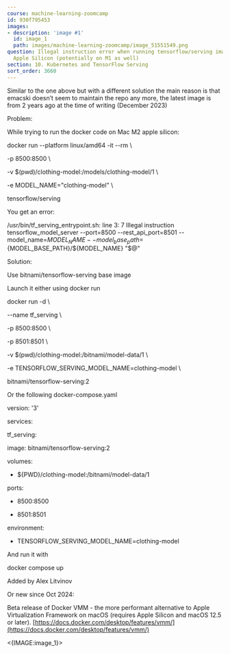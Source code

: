 ```yaml
---
course: machine-learning-zoomcamp
id: 930f795453
images:
- description: 'image #1'
  id: image_1
  path: images/machine-learning-zoomcamp/image_51551549.png
question: Illegal instruction error when running tensorflow/serving image on Mac M2
  Apple Silicon (potentially on M1 as well)
section: 10. Kubernetes and TensorFlow Serving
sort_order: 3660
---
```


Similar to the one above but with a different solution the main reason is that emacski doesn’t seem to maintain the repo any more, the latest image is from 2 years ago at the time of writing (December 2023)

Problem:

While trying to run the docker code on Mac M2 apple silicon:

docker run --platform linux/amd64 -it --rm \

-p 8500:8500 \

-v $(pwd)/clothing-model:/models/clothing-model/1 \

-e MODEL_NAME="clothing-model" \

tensorflow/serving

You get an error:

/usr/bin/tf_serving_entrypoint.sh: line 3:     7 Illegal instruction     tensorflow_model_server --port=8500 --rest_api_port=8501 --model_name=${MODEL_NAME} --model_base_path=${MODEL_BASE_PATH}/${MODEL_NAME} "$@"

Solution:

Use bitnami/tensorflow-serving base image

Launch it either using docker run

docker run -d \

--name tf_serving \

-p 8500:8500 \

-p 8501:8501 \

-v $(pwd)/clothing-model:/bitnami/model-data/1 \

-e TENSORFLOW_SERVING_MODEL_NAME=clothing-model \

bitnami/tensorflow-serving:2

Or the following docker-compose.yaml

version: '3'

services:

tf_serving:

image: bitnami/tensorflow-serving:2

volumes:

- ${PWD}/clothing-model:/bitnami/model-data/1

ports:

- 8500:8500

- 8501:8501

environment:

- TENSORFLOW_SERVING_MODEL_NAME=clothing-model

And run it with

docker compose up

Added by Alex Litvinov

Or new since Oct 2024:

Beta release of Docker VMM - the more performant alternative to Apple Virtualization Framework on macOS (requires Apple Silicon and macOS 12.5 or later). [https://docs.docker.com/desktop/features/vmm/](https://docs.docker.com/desktop/features/vmm/)

<{IMAGE:image_1}>

